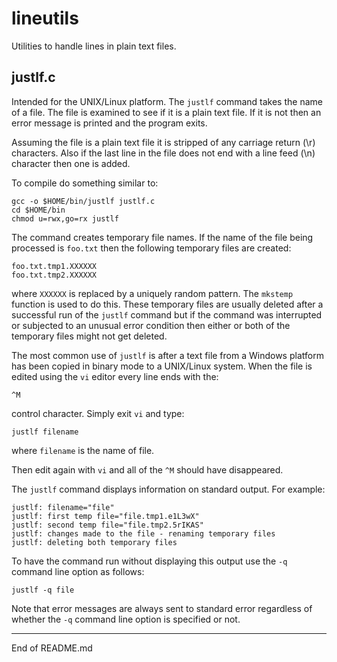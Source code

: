 # lineutils

Utilities to handle lines in plain text files.

## justlf.c

Intended for the UNIX/Linux platform. The `justlf` command takes the name
of a file. The file is examined to see if it is a plain text file. If
it is not then an error message is printed and the program exits.

Assuming the file is a plain text file it is stripped of any carriage
return (\r) characters. Also if the last line in the file does not end
with a line feed (\n) character then one is added.

To compile do something similar to:

```
gcc -o $HOME/bin/justlf justlf.c
cd $HOME/bin
chmod u=rwx,go=rx justlf
```

The command creates temporary file names. If the name of the file being
processed is `foo.txt` then the following temporary files are created:

```
foo.txt.tmp1.XXXXXX
foo.txt.tmp2.XXXXXX
```

where `XXXXXX` is replaced by a uniquely random pattern. The `mkstemp`
function is used to do this. These temporary files are usually deleted
after a successful run of the `justlf` command but if the command was
interrupted or subjected to an unusual error condition then either or
both of the temporary files might not get deleted.

The most common use of `justlf` is after a text file from a Windows
platform has been copied in binary mode to a UNIX/Linux system. When
the file is edited using the `vi` editor every line ends with the:

```
^M
```

control character. Simply exit `vi` and type:

```
justlf filename
```

where `filename` is the name of file.

Then edit again with `vi` and all of the `^M` should have disappeared.

The `justlf` command displays information on standard output. For example:

```
justlf: filename="file"
justlf: first temp file="file.tmp1.e1L3wX"
justlf: second temp file="file.tmp2.5rIKAS"
justlf: changes made to the file - renaming temporary files
justlf: deleting both temporary files
```

To have the command run without displaying this output use the `-q`
command line option as follows:

```
justlf -q file
```

Note that error messages are always sent to standard error regardless
of whether the `-q` command line option is specified or not.

--------------------------------------

End of README.md
